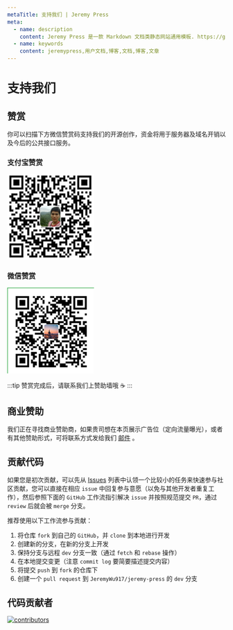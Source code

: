 ```yaml
---
metaTitle: 支持我们 | Jeremy Press
meta:
  - name: description
    content: Jeremy Press 是一款 Markdown 文档类静态网站通用模板. https://github.com/JeremyWu917/jeremy-press
  - name: keywords
    content: jeremypress,用户文档,博客,文档,博客,文章
---
```


# 支持我们

## 赞赏

你可以扫描下方微信赞赏码支持我们的开源创作，资金将用于服务器及域名开销以及今后的公共接口服务。

### 支付宝赞赏

<img src="https://raw.githubusercontent.com/jeremywu917/jeremywuassets/main/src/blog/Alipay.png" width="200" alt="支付宝赞赏码">

### 微信赞赏

<img src="https://raw.githubusercontent.com/jeremywu917/jeremywuassets/main/src/blog/wechat.png" width="200" alt="微信赞赏码">

:::tip
赞赏完成后，请联系我们上赞助墙哦 :coffee:
:::

## 商业赞助

我们正在寻找商业赞助商，如果贵司想在本页展示广告位（定向流量曝光），或者有其他赞助形式，可将联系方式发给我们 [邮件](mailto:jeremy.wu@foxmail.com) 。

## 贡献代码

如果您是初次贡献，可以先从 [Issues](https://github.com/JeremyWu917/jeremy-press/issues) 列表中认领一个比较小的任务来快速参与社区贡献，您可以直接在相应 `issue` 中回复参与意愿（以免与其他开发者重复工作），然后参照下面的 `GitHub` 工作流指引解决 `issue` 并按照规范提交 `PR`，通过 `review` 后就会被 `merge` 分支。

推荐使用以下工作流参与贡献：

1. 将仓库 `fork` 到自己的 `GitHub`，并 `clone` 到本地进行开发
2. 创建新的分支，在新的分支上开发
3. 保持分支与远程 `dev` 分支一致（通过 `fetch` 和 `rebase` 操作）
4. 在本地提交变更（注意 `commit log` 要简要描述提交内容）
5. 将提交 `push` 到 `fork` 的仓库下
6. 创建一个 `pull request` 到 `JeremyWu917/jeremy-press` 的 `dev` 分支

## 代码贡献者

[![contributors](https://opencollective.com/jeremy-press/contributors.svg?width=890&button=false)](https://github.com/JeremyWu917/jeremy-press/graphs/contributors)
